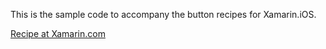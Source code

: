 This is the sample code to accompany the button recipes for Xamarin.iOS.

[Recipe at Xamarin.com](http://developer.xamarin.com/recipes/ios/standard_controls/buttons/set_button_text)
